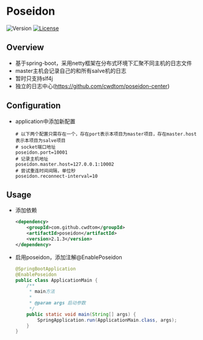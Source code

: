 # Poseidon


![Version](https://img.shields.io/badge/version-2.1.3-green.svg)
[![License](https://img.shields.io/badge/license-MIT-blue.svg)](http://opensource.org/licenses/MIT)

## Overview
- 基于spring-boot，采用netty框架在分布式环境下汇聚不同主机的日志文件
- master主机会记录自己的和所有salve机的日志
- 暂时只支持slf4j
- 独立的日志中心(https://github.com/cwdtom/poseidon-center)

## Configuration
- application中添加新配置
    ```properties
    # 以下两个配置只需存在一个，存在port表示本项目为master项目，存在master.host表示本项目为salve项目
    # socket端口地址
    poseidon.port=10001
    # 记录主机地址
    poseidon.master.host=127.0.0.1:10002
    # 尝试重连时间间隔，单位秒
    poseidon.reconnect-interval=10
    ```
    
## Usage
- 添加依赖
    ```xml
    <dependency>
        <groupId>com.github.cwdtom</groupId>
        <artifactId>poseidon</artifactId>
        <version>2.1.3</version>
    </dependency>
    ```

- 启用poseidon，添加注解@EnablePoseidon
    ```java
    @SpringBootApplication
    @EnablePoseidon
    public class ApplicationMain {
        /**
         * main方法
         *
         * @param args 启动参数
         */
        public static void main(String[] args) {
            SpringApplication.run(ApplicationMain.class, args);
        }
    }
    ```